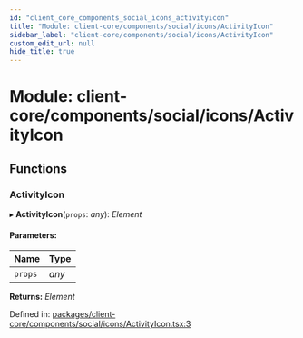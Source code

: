 ```yaml
---
id: "client_core_components_social_icons_activityicon"
title: "Module: client-core/components/social/icons/ActivityIcon"
sidebar_label: "client-core/components/social/icons/ActivityIcon"
custom_edit_url: null
hide_title: true
---
```


# Module: client-core/components/social/icons/ActivityIcon

## Functions

### ActivityIcon

▸ **ActivityIcon**(`props`: *any*): *Element*

#### Parameters:

Name | Type |
:------ | :------ |
`props` | *any* |

**Returns:** *Element*

Defined in: [packages/client-core/components/social/icons/ActivityIcon.tsx:3](https://github.com/xr3ngine/xr3ngine/blob/5c3dcaef1/packages/client-core/components/social/icons/ActivityIcon.tsx#L3)
